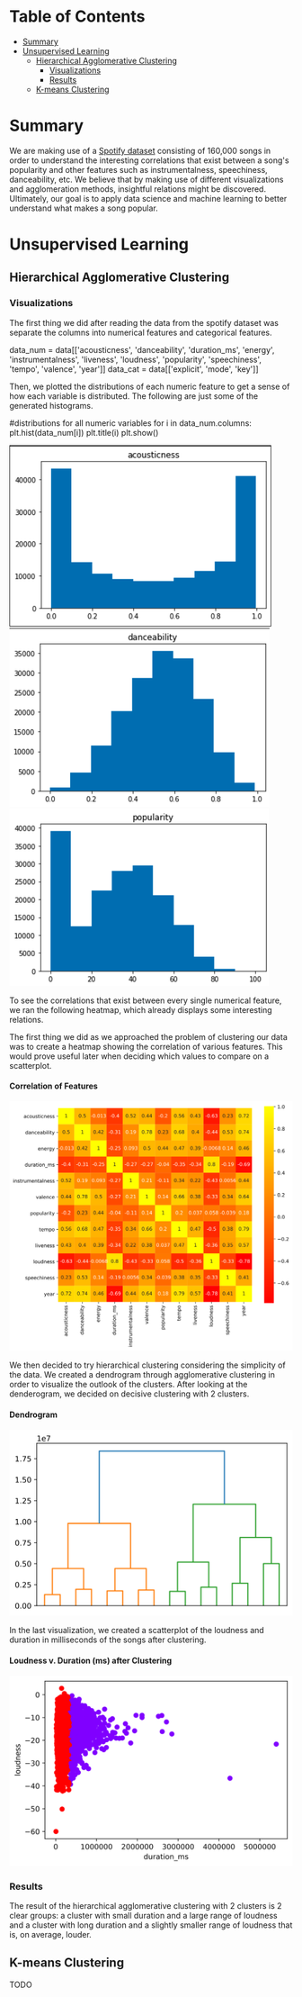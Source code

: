 # Table of Contents

* [Summary](#summary)
* [Unsupervised Learning](#unsupervised-learning)
  * [Hierarchical Agglomerative Clustering](#hierarchical-agglomerative-clustering)
    * [Visualizations](#visualizations)
    * [Results](#results)
  * [K-means Clustering](#k-means-clustering)

# Summary


We are making use of a [Spotify dataset](https://www.kaggle.com/yamaerenay/spotify-dataset-19212020-160k-tracks) consisting of 160,000 songs in order to understand the interesting correlations that exist between a song's popularity and other features such as instrumentalness, speechiness, danceability, etc. We believe that by making use of different visualizations and agglomeration methods, insightful relations might be discovered. Ultimately, our goal is to apply data science and machine learning to better understand what makes a song popular.

# Unsupervised Learning

## Hierarchical Agglomerative Clustering

### Visualizations

The first thing we did after reading the data from the spotify dataset was separate the columns into numerical features and categorical features.


data_num = data[['acousticness', 'danceability', 'duration_ms', 'energy',
       'instrumentalness', 'liveness', 'loudness', 'popularity',
       'speechiness', 'tempo', 'valence', 'year']]
data_cat = data[['explicit', 'mode', 'key']]



Then, we plotted the distributions of each numeric feature to get a sense of how each variable is distributed. The following are just some of the generated histograms.


#distributions for all numeric variables 
for i in data_num.columns:
    plt.hist(data_num[i])
    plt.title(i)
    plt.show()


<img src="img/num1.png"/>
<img src="img/num2.png"/>
<img src="img/num3.png"/>


To see the correlations that exist between every single numerical feature, we ran the following heatmap, which already displays some interesting relations.



The first thing we did as we approached the problem of clustering our data was to create a heatmap showing the correlation of various features. This would prove useful later when deciding which values to compare on a scatterplot.

#### Correlation of Features
<img src="img/correlation_heatmap.svg"/>

We then decided to try hierarchical clustering considering the simplicity of the data. We created a dendrogram through agglomerative clustering in order to visualize the outlook of the clusters. After looking at the denderogram, we decided on decisive clustering with 2 clusters.

#### Dendrogram
<img src="img/dendrogram.svg"/>

In the last visualization, we created a scatterplot of the loudness and duration in milliseconds of the songs after clustering. 

#### Loudness v. Duration (ms) after Clustering
<img src="img/hac_clustering.svg"/>

### Results

The result of the hierarchical agglomerative clustering with 2 clusters is 2 clear groups: a cluster with small duration and a large range of loudness and a cluster with long duration and a slightly smaller range of loudness that is, on average, louder.

## K-means Clustering

TODO
